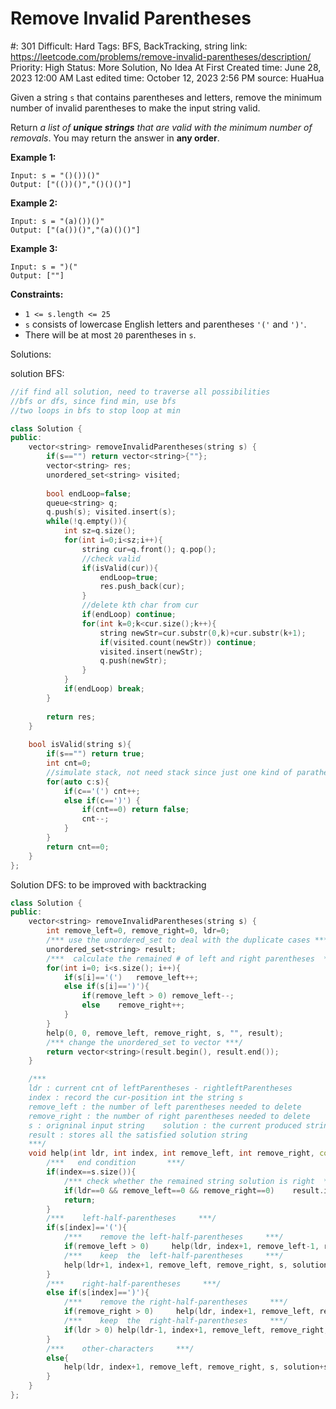 # Remove Invalid Parentheses

#: 301
Difficult: Hard
Tags: BFS, BackTracking, string
link: https://leetcode.com/problems/remove-invalid-parentheses/description/
Priority: High
Status: More Solution, No Idea At First
Created time: June 28, 2023 12:00 AM
Last edited time: October 12, 2023 2:56 PM
source: HuaHua

Given a string `s` that contains parentheses and letters, remove the minimum number of invalid parentheses to make the input string valid.

Return *a list of **unique strings** that are valid with the minimum number of removals*. You may return the answer in **any order**.

**Example 1:**

```
Input: s = "()())()"
Output: ["(())()","()()()"]

```

**Example 2:**

```
Input: s = "(a)())()"
Output: ["(a())()","(a)()()"]

```

**Example 3:**

```
Input: s = ")("
Output: [""]

```

**Constraints:**

- `1 <= s.length <= 25`
- `s` consists of lowercase English letters and parentheses `'('` and `')'`.
- There will be at most `20` parentheses in `s`.

Solutions:

solution BFS:

```cpp
//if find all solution, need to traverse all possibilities
//bfs or dfs, since find min, use bfs
//two loops in bfs to stop loop at min

class Solution {
public:
    vector<string> removeInvalidParentheses(string s) {
        if(s=="") return vector<string>{""};
        vector<string> res;
        unordered_set<string> visited;
        
        bool endLoop=false;
        queue<string> q;
        q.push(s); visited.insert(s);
        while(!q.empty()){
            int sz=q.size();
            for(int i=0;i<sz;i++){
                string cur=q.front(); q.pop();
                //check valid
                if(isValid(cur)){
                    endLoop=true;
                    res.push_back(cur);
                }
                //delete kth char from cur
                if(endLoop) continue;
                for(int k=0;k<cur.size();k++){
                    string newStr=cur.substr(0,k)+cur.substr(k+1);
                    if(visited.count(newStr)) continue;
                    visited.insert(newStr);
                    q.push(newStr);
                }
            }
            if(endLoop) break;
        }
        
        return res;
    }
    
    bool isValid(string s){
        if(s=="") return true;
        int cnt=0;
        //simulate stack, not need stack since just one kind of paratheses
        for(auto c:s){
            if(c=='(') cnt++;
            else if(c==')') {
                if(cnt==0) return false;
                cnt--;
            }
        }
        return cnt==0;
    }
};
```

Solution DFS: to be improved with backtracking

```cpp
class Solution {
public:
    vector<string> removeInvalidParentheses(string s) {
        int remove_left=0, remove_right=0, ldr=0;
        /*** use the unordered_set to deal with the duplicate cases ***/
        unordered_set<string> result;
        /***  calculate the remained # of left and right parentheses  ***/
        for(int i=0; i<s.size(); i++){
            if(s[i]=='(')   remove_left++;
            else if(s[i]==')'){
                if(remove_left > 0) remove_left--;
                else    remove_right++;
            }
        }
        help(0, 0, remove_left, remove_right, s, "", result);
        /*** change the unordered_set to vector ***/
        return vector<string>(result.begin(), result.end());
    }

    /***
    ldr : current cnt of leftParentheses - rightleftParentheses
    index : record the cur-position int the string s
    remove_left : the number of left parentheses needed to delete
    remove_right : the number of right parentheses needed to delete
    s : origninal input string    solution : the current produced string
    result : stores all the satisfied solution string
    ***/
    void help(int ldr, int index, int remove_left, int remove_right, const string& s, string solution, unordered_set<string>& result){
        /***   end condition       ***/
        if(index==s.size()){
            /*** check whether the remained string solution is right  ***/
            if(ldr==0 && remove_left==0 && remove_right==0)    result.insert(solution);
            return;
        }
        /***    left-half-parentheses     ***/
        if(s[index]=='('){
            /***    remove the left-half-parentheses     ***/
            if(remove_left > 0)     help(ldr, index+1, remove_left-1, remove_right, s, solution, result);
            /***    keep  the  left-half-parentheses     ***/
            help(ldr+1, index+1, remove_left, remove_right, s, solution+s[index], result);
        }
        /***    right-half-parentheses     ***/
        else if(s[index]==')'){
            /***    remove the right-half-parentheses     ***/
            if(remove_right > 0)     help(ldr, index+1, remove_left, remove_right-1, s, solution, result);
            /***    keep  the  right-half-parentheses     ***/
            if(ldr > 0) help(ldr-1, index+1, remove_left, remove_right, s, solution+s[index], result);
        }
        /***    other-characters     ***/
        else{
            help(ldr, index+1, remove_left, remove_right, s, solution+s[index], result);
        }
    }
};
```